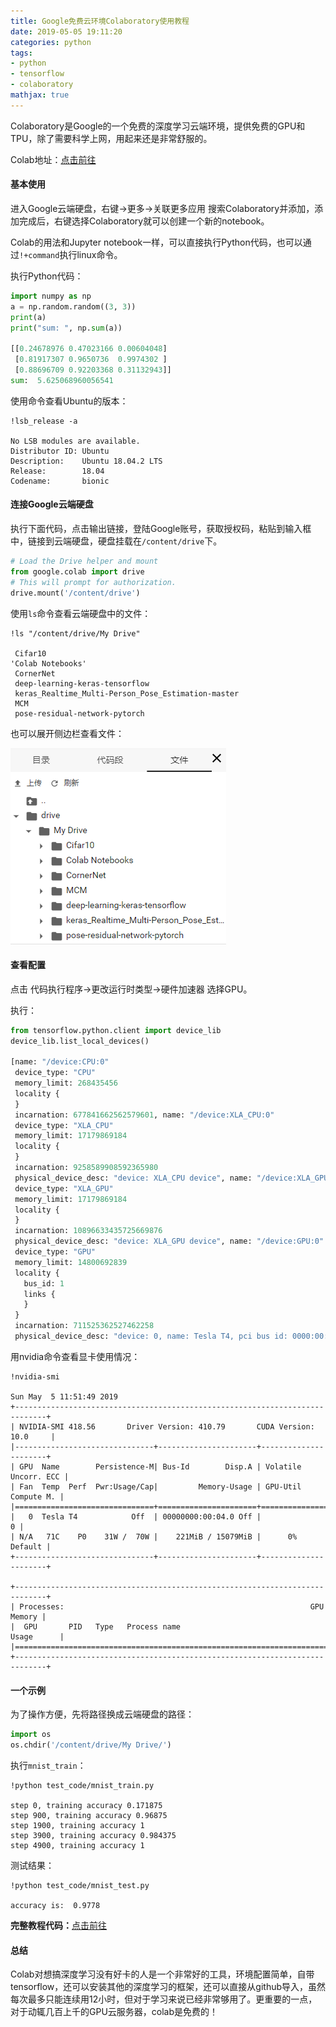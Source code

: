 ```yaml
---
title: Google免费云环境Colaboratory使用教程
date: 2019-05-05 19:11:20
categories: python
tags:
- python
- tensorflow
- colaboratory
mathjax: true
---
```


 Colaboratory是Google的一个免费的深度学习云端环境，提供免费的GPU和TPU，除了需要科学上网，用起来还是非常舒服的。

Colab地址：[点击前往](https://colab.research.google.com/notebook)

<!-- more -->

#### 基本使用

进入Google云端硬盘，右键$\rightarrow$更多$\rightarrow$关联更多应用 搜索Colaboratory并添加，添加完成后，右键选择Colaboratory就可以创建一个新的notebook。

Colab的用法和Jupyter notebook一样，可以直接执行Python代码，也可以通过`!+command`执行linux命令。

执行Python代码：

```python
import numpy as np
a = np.random.random((3, 3))
print(a)
print("sum: ", np.sum(a))

[[0.24678976 0.47023166 0.00604048]
 [0.81917307 0.9650736  0.9974302 ]
 [0.88696709 0.92203368 0.31132943]]
sum:  5.625068960056541
```

使用命令查看Ubuntu的版本：

```
!lsb_release -a

No LSB modules are available.
Distributor ID:	Ubuntu
Description:	Ubuntu 18.04.2 LTS
Release:	    18.04
Codename:	    bionic
```

#### 连接Google云端硬盘

执行下面代码，点击输出链接，登陆Google账号，获取授权码，粘贴到输入框中，链接到云端硬盘，硬盘挂载在`/content/drive`下。

```python
# Load the Drive helper and mount
from google.colab import drive
# This will prompt for authorization.
drive.mount('/content/drive')
```

使用`ls`命令查看云端硬盘中的文件：

```
!ls "/content/drive/My Drive"

 Cifar10
'Colab Notebooks'
 CornerNet
 deep-learning-keras-tensorflow
 keras_Realtime_Multi-Person_Pose_Estimation-master
 MCM
 pose-residual-network-pytorch
```

也可以展开侧边栏查看文件：

![file](Google免费云环境Colaboratory使用教程\connect_to_drive.png)

#### 查看配置

点击 代码执行程序$\rightarrow$更改运行时类型$\rightarrow$硬件加速器 选择GPU。

执行：

```python
from tensorflow.python.client import device_lib
device_lib.list_local_devices()

[name: "/device:CPU:0"
 device_type: "CPU"
 memory_limit: 268435456
 locality {
 }
 incarnation: 677841662562579601, name: "/device:XLA_CPU:0"
 device_type: "XLA_CPU"
 memory_limit: 17179869184
 locality {
 }
 incarnation: 9258589908592365980
 physical_device_desc: "device: XLA_CPU device", name: "/device:XLA_GPU:0"
 device_type: "XLA_GPU"
 memory_limit: 17179869184
 locality {
 }
 incarnation: 10896633435725669876
 physical_device_desc: "device: XLA_GPU device", name: "/device:GPU:0"
 device_type: "GPU"
 memory_limit: 14800692839
 locality {
   bus_id: 1
   links {
   }
 }
 incarnation: 711525362527462258
 physical_device_desc: "device: 0, name: Tesla T4, pci bus id: 0000:00:04.0, compute capability: 7.5"]
```

用nvidia命令查看显卡使用情况：

```
!nvidia-smi

Sun May  5 11:51:49 2019       
+-----------------------------------------------------------------------------+
| NVIDIA-SMI 418.56       Driver Version: 410.79       CUDA Version: 10.0     |
|-------------------------------+----------------------+----------------------+
| GPU  Name        Persistence-M| Bus-Id        Disp.A | Volatile Uncorr. ECC |
| Fan  Temp  Perf  Pwr:Usage/Cap|         Memory-Usage | GPU-Util  Compute M. |
|===============================+======================+======================|
|   0  Tesla T4            Off  | 00000000:00:04.0 Off |                    0 |
| N/A   71C    P0    31W /  70W |    221MiB / 15079MiB |      0%      Default |
+-------------------------------+----------------------+----------------------+
                                                                               
+-----------------------------------------------------------------------------+
| Processes:                                                       GPU Memory |
|  GPU       PID   Type   Process name                             Usage      |
|=============================================================================|
+-----------------------------------------------------------------------------+
```

#### 一个示例

为了操作方便，先将路径换成云端硬盘的路径：

```python
import os
os.chdir('/content/drive/My Drive/')
```

执行`mnist_train`：

```
!python test_code/mnist_train.py

step 0, training accuracy 0.171875
step 900, training accuracy 0.96875
step 1900, training accuracy 1
step 3900, training accuracy 0.984375
step 4900, training accuracy 1
```

测试结果：

```
!python test_code/mnist_test.py

accuracy is:  0.9778
```

**完整教程代码：**[点击前往](https://colab.research.google.com/drive/1YxSGGWx_d8QSE7rctj_ms7q1uWJT0TGj)

#### 总结

Colab对想搞深度学习没有好卡的人是一个非常好的工具，环境配置简单，自带tensorflow，还可以安装其他的深度学习的框架，还可以直接从github导入，虽然每次最多只能连续用12小时，但对于学习来说已经非常够用了。更重要的一点，对于动辄几百上千的GPU云服务器，colab是免费的！